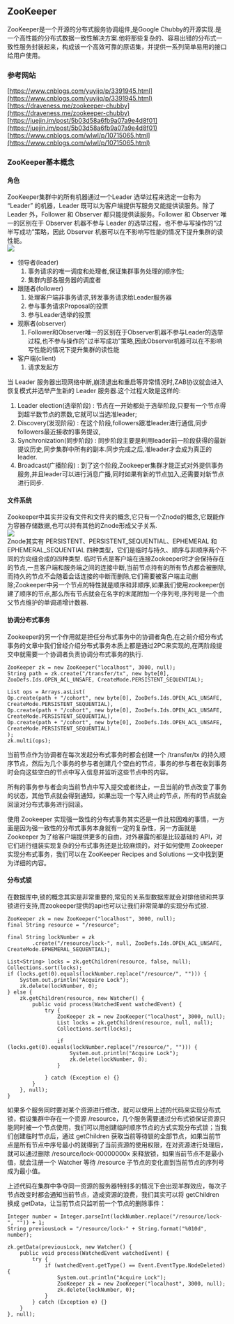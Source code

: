 ## ZooKeeper ##
ZooKeeper是一个开源的分布式服务协调组件,是Google Chubby的开源实现.是一个高性能的分布式数据一致性解决方案.他将那些复杂的、容易出错的分布式一致性服务封装起来，构成该一个高效可靠的原语集，并提供一系列简单易用的接口给用户使用。

### 参考网站 ###
[https://www.cnblogs.com/yuyijq/p/3391945.html](https://www.cnblogs.com/yuyijq/p/3391945.html)  
[https://draveness.me/zookeeper-chubby](https://draveness.me/zookeeper-chubby)  
[https://juejin.im/post/5b03d58a6fb9a07a9e4d8f01](https://juejin.im/post/5b03d58a6fb9a07a9e4d8f01)  
[https://www.cnblogs.com/wlwl/p/10715065.html](https://www.cnblogs.com/wlwl/p/10715065.html)

### ZooKeeper基本概念 ###
#### 角色 ####
ZooKeeper集群中的所有机器通过一个Leader 选举过程来选定一台称为 “Leader” 的机器，Leader 既可以为客户端提供写服务又能提供读服务。除了 Leader 外，Follower 和 Observer 都只能提供读服务。Follower 和 Observer 唯一的区别在于 Observer 机器不参与 Leader 的选举过程，也不参与写操作的“过半写成功”策略，因此 Observer 机器可以在不影响写性能的情况下提升集群的读性能。  
![](https://i.imgur.com/lkzz5ED.png)  

- 领导者(leader)  
	1. 事务请求的唯一调度和处理者,保证集群事务处理的顺序性;
	2. 集群内部各服务器的调度者
- 跟随者(follower) 
	1. 处理客户端非事务请求,转发事务请求给Leader服务器
	2. 参与事务请求Proposal的投票
	3. 参与Leader选举的投票
- 观察者(observer)  
    1. Follower和Observer唯一的区别在于Observer机器不参与Leader的选举过程,也不参与操作的"过半写成功"策略,因此Observer机器可以在不影响写性能的情况下提升集群的读性能
- 客户端(client)  
	1. 请求发起方
	
当 Leader 服务器出现网络中断,崩溃退出和重启等异常情况时,ZAB协议就会进入恢复模式并选举产生新的 Leader 服务器.这个过程大致是这样的:

1. Leader election(选举阶段) : 节点在一开始都处于选举阶段,只要有一个节点得到超半数节点的票数,它就可以当选准leader;
2. Discovery(发现阶段) : 在这个阶段,followers跟准leader进行通信,同步followers最近接收的事务提议,
3. Synchronization(同步阶段) : 同步阶段主要是利用leader前一阶段获得的最新提议历史,同步集群中所有的副本.同步完成之后,准leader才会成为真正的leader.
4. Broadcast(广播阶段) : 到了这个阶段,Zookeeper集群才能正式对外提供事务服务,并且leader可以进行消息广播,同时如果有新的节点加入,还需要对新节点进行同步.

#### 文件系统 ####
Zookeeper中其实并没有文件和文件夹的概念,它只有一个Znode的概念,它既能作为容器存储数据,也可以持有其他的Znode形成父子关系.  
![](https://i.imgur.com/g2CzCsW.png)  
Znode其实有 PERSISTENT、PERSISTENT_SEQUENTIAL、EPHEMERAL 和 EPHEMERAL_SEQUENTIAL 四种类型，它们是临时与持久、顺序与非顺序两个不同的方向组合成的四种类型.
临时节点是客户端在连接Zookeeper时才会保持存在的节点,一旦客户端和服务端之间的连接中断,当前节点持有的所有节点都会被删除,而持久的节点不会随着会话连接的中断而删除,它们需要被客户端主动删除;Zookeeper中另一个节点的特性就是顺序和非顺序,如果我们使用zookeeper创建了顺序的节点,那么所有节点就会在名字的末尾附加一个序列号,序列号是一个由父节点维护的单调递增计数器.

#### 协调分布式事务 ####
Zookeeper的另一个作用就是担任分布式事务中的协调者角色,在之前介绍分布式事务的文章中我们曾经介绍分布式事务本质上都是通过2PC来实现的,在两阶段提交中就需要一个协调者负责协调分布式事务的执行.  

    ZooKeeper zk = new ZooKeeper("localhost", 3000, null);
	String path = zk.create("/transfer/tx", new byte[0], ZooDefs.Ids.OPEN_ACL_UNSAFE, CreateMode.PERSISTENT_SEQUENTIAL);
	
	List ops = Arrays.asList(
	Op.create(path + "/cohort", new byte[0], ZooDefs.Ids.OPEN_ACL_UNSAFE, CreateMode.PERSISTENT_SEQUENTIAL),
	Op.create(path + "/cohort", new byte[0], ZooDefs.Ids.OPEN_ACL_UNSAFE, CreateMode.PERSISTENT_SEQUENTIAL),
	Op.create(path + "/cohort", new byte[0], ZooDefs.Ids.OPEN_ACL_UNSAFE, CreateMode.PERSISTENT_SEQUENTIAL)
	);
	zk.multi(ops);  

当前节点作为协调者在每次发起分布式事务时都会创建一个 /transfer/tx 的持久顺序节点，然后为几个事务的参与者创建几个空白的节点，事务的参与者在收到事务时会向这些空白的节点中写入信息并监听这些节点中的内容。

所有的事务参与者会向当前节点中写入提交或者终止，一旦当前的节点改变了事务的状态，其他节点就会得到通知，如果出现一个写入终止的节点，所有的节点就会回滚对分布式事务进行回滚。

使用 Zookeeper 实现强一致性的分布式事务其实还是一件比较困难的事情，一方面是因为强一致性的分布式事务本身就有一定的复杂性，另一方面就是 Zookeeper 为了给客户端提供更多的自由，对外暴露的都是比较基础的 API，对它们进行组装实现复杂的分布式事务还是比较麻烦的，对于如何使用 Zookeeper 实现分布式事务，我们可以在 ZooKeeper Recipes and Solutions 一文中找到更为详细的内容。

#### 分布式锁 ####
在数据库中,锁的概念其实是非常重要的,常见的关系型数据库就会对排他锁和共享锁进行支持,而zookeeper提供的api也可以让我们非常简单的实现分布式锁.  

	ZooKeeper zk = new ZooKeeper("localhost", 3000, null);
	final String resource = "/resource";
	
	final String lockNumber = zk
	        .create("/resource/lock-", null, ZooDefs.Ids.OPEN_ACL_UNSAFE, CreateMode.EPHEMERAL_SEQUENTIAL);
	
	List<String> locks = zk.getChildren(resource, false, null);
	Collections.sort(locks);
	if (locks.get(0).equals(lockNumber.replace("/resource/", ""))) {
	    System.out.println("Acquire Lock");
	    zk.delete(lockNumber, 0);
	} else {
	    zk.getChildren(resource, new Watcher() {
	        public void process(WatchedEvent watchedEvent) {
	            try {
	                ZooKeeper zk = new ZooKeeper("localhost", 3000, null);
	                List locks = zk.getChildren(resource, null, null);
	                Collections.sort(locks);
	
	                if (locks.get(0).equals(lockNumber.replace("/resource/", ""))) {
	                    System.out.println("Acquire Lock");
	                    zk.delete(lockNumber, 0);
	                }
	
	            } catch (Exception e) {}
	        }
	    }, null);
	}
   
如果多个服务同时要对某个资源进行修改，就可以使用上述的代码来实现分布式锁，假设集群中存在一个资源 /resource，几个服务需要通过分布式锁保证资源只能同时被一个节点使用，我们可以用创建临时顺序节点的方式实现分布式锁；当我们创建临时节点后，通过 getChildren 获取当前等待锁的全部节点，如果当前节点是所有节点中序号最小的就得到了当前资源的使用权限，在对资源进行处理后，就可以通过删除 /resource/lock-00000000x 来释放锁，如果当前节点不是最小值，就会注册一个 Watcher 等待 /resource 子节点的变化直到当前节点的序列号成为最小值。

上述代码在集群中争夺同一资源的服务器特别多的情况下会出现羊群效应，每次子节点改变时都会通知当前节点，造成资源的浪费，我们其实可以将 getChildren 换成 getData，让当前节点只监听前一个节点的删除事件： 
 
	Integer number = Integer.parseInt(lockNumber.replace("/resource/lock-", "")) + 1;
	String previousLock = "/resource/lock-" + String.format("%010d", number);
	
	zk.getData(previousLock, new Watcher() {
	    public void process(WatchedEvent watchedEvent) {
	        try {
	            if (watchedEvent.getType() == Event.EventType.NodeDeleted) {
	                System.out.println("Acquire Lock");
	                ZooKeeper zk = new ZooKeeper("localhost", 3000, null);
	                zk.delete(lockNumber, 0);
	            }
	        } catch (Exception e) {}
	    }
	}, null); 